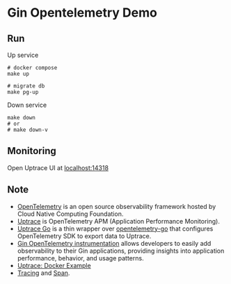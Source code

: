 # Gin Opentelemetry Demo

## Run

Up service

```shell
# docker compose
make up

# migrate db
make pg-up
```

Down service

```shell
make down
# or
# make down-v
```

## Monitoring

Open Uptrace UI at [localhost:14318](http://localhost:14318)

## Note

- [OpenTelemetry](https://uptrace.dev/opentelemetry/) is an open source observability framework hosted by Cloud Native Computing Foundation.
- [Uptrace](https://uptrace.dev/get/opentelemetry-apm.html) is OpenTelemetry APM (Application Performance Monitoring).
- [Uptrace Go](https://uptrace.dev/get/opentelemetry-go.html) is a thin wrapper over [opentelemetry-go](https://github.com/open-telemetry/opentelemetry-go) that configures OpenTelemetry SDK to export data to Uptrace.
- [Gin OpenTelemetry instrumentation](https://uptrace.dev/get/instrument/opentelemetry-gin.html) allows developers to easily add observability to their Gin applications, providing insights into application performance, behavior, and usage patterns.
- [Uptrace: Docker Example](https://github.com/uptrace/uptrace/tree/master/example/docker)
- [Tracing](https://uptrace.dev/opentelemetry/distributed-tracing.html) and [Span](https://uptrace.dev/opentelemetry/distributed-tracing.html#spans).
